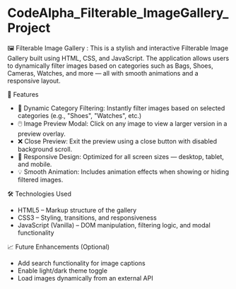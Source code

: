# CodeAlpha_Filterable_ImageGallery_Project

🖼️ Filterable Image Gallery : This is a stylish and interactive Filterable Image Gallery built using HTML, CSS, and JavaScript. The application allows users to dynamically filter images based on categories such as Bags, Shoes, Cameras, Watches, and more — all with smooth animations and a responsive layout.

🚀 Features
- 🎯 Dynamic Category Filtering: Instantly filter images based on selected categories (e.g., "Shoes", "Watches", etc.)
- 🖱️ Image Preview Modal: Click on any image to view a larger version in a preview overlay.
- ❌ Close Preview: Exit the preview using a close button with disabled background scroll.
- 📱 Responsive Design: Optimized for all screen sizes — desktop, tablet, and mobile.
- 💡 Smooth Animation: Includes animation effects when showing or hiding filtered images.

🛠️ Technologies Used
 - HTML5 – Markup structure of the gallery
 - CSS3 – Styling, transitions, and responsiveness
 - JavaScript (Vanilla) – DOM manipulation, filtering logic, and modal functionality

📈 Future Enhancements (Optional)
 - Add search functionality for image captions
 - Enable light/dark theme toggle
 - Load images dynamically from an external API
